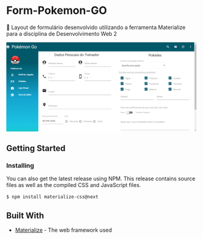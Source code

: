 # Form-Pokemon-GO
🏀 Layout de formulário desenvolvido utilizando a ferramenta Materialize para a disciplina de Desenvolvimento Web 2

<img src="/images/form-pokemon.png">

## Getting Started

### Installing

You can also get the latest release using NPM. This release contains source files as well as the compiled CSS and JavaScript files.

```
$ npm install materialize-css@next
```

## Built With

* [Materialize](https://materializecss.com/) - The web framework used
